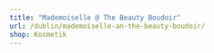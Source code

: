 ```yaml
---
title: "Mademoiselle @ The Beauty Boudoir"
url: /dublin/mademoiselle-an-the-beauty-boudoir/
shop: Kosmetik
---
```

